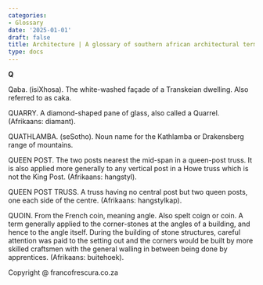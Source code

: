 ```yaml
---
categories:
- Glossary
date: '2025-01-01'
draft: false
title: Architecture | A glossary of southern african architectural terms
type: docs
---
```


**Q**

Qaba. (isiXhosa). The white-washed façade of a Transkeian dwelling. Also referred to as caka.

QUARRY. A diamond-shaped pane of glass, also called a Quarrel. (Afrikaans: diamant).

QUATHLAMBA. (seSotho). Noun name for the Kathlamba or Drakensberg range of mountains.

QUEEN POST. The two posts nearest the mid-span in a queen-post truss. It is also applied more generally to any vertical post in a Howe truss which is not the King Post. (Afrikaans: hangstyl).

QUEEN POST TRUSS. A truss having no central post but two queen posts, one each side of the centre. (Afrikaans: hangstylkap).

QUOIN. From the French coin, meaning angle. Also spelt coign or coin. A term generally applied to the corner-stones at the angles of a building, and hence to the angle itself. During the building of stone structures, careful attention was paid to the setting out and the corners would be built by more skilled craftsmen with the general walling in between being done by apprentices. (Afrikaans: buitehoek).

Copyright @ francofrescura.co.za